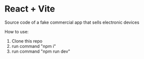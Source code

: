 # React + Vite

Source code of a fake commercial app that sells electronic devices

How to use:

1. Clone this repo
2. run command "npm i"
3. run command "npm run dev"

